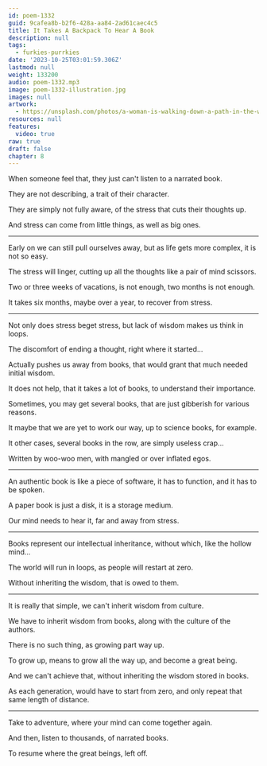 ```yaml
---
id: poem-1332
guid: 9cafea8b-b2f6-428a-aa84-2ad61caec4c5
title: It Takes A Backpack To Hear A Book
description: null
tags:
  - furkies-purrkies
date: '2023-10-25T03:01:59.306Z'
lastmod: null
weight: 133200
audio: poem-1332.mp3
image: poem-1332-illustration.jpg
images: null
artwork:
  - https://unsplash.com/photos/a-woman-is-walking-down-a-path-in-the-woods-qpZ-pTqrCOk
resources: null
features:
  video: true
raw: true
draft: false
chapter: 8
---
```


When someone feel that,
they just can't listen to a narrated book.

They are not describing,
a trait of their character.

They are simply not fully aware,
of the stress that cuts their thoughts up.

And stress can come from little things,
as well as big ones.

---

Early on we can still pull ourselves away,
but as life gets more complex, it is not so easy.

The stress will linger,
cutting up all the thoughts like a pair of mind scissors.

Two or three weeks of vacations,
is not enough, two months is not enough.

It takes six months, maybe over a year,
to recover from stress.

---

Not only does stress beget stress,
but lack of wisdom makes us think in loops.

The discomfort of ending a thought,
right where it started...

Actually pushes us away from books,
that would grant that much needed initial wisdom.

It does not help, that it takes a lot of books,
to understand their importance.

Sometimes, you may get several books,
that are just gibberish for various reasons.

It maybe that we are yet to work our way,
up to science books, for example.

It other cases, several books in the row,
are simply useless crap...

Written by woo-woo men,
with mangled or over inflated egos.

---

An authentic book is like a piece of software,
it has to function, and it has to be spoken.

A paper book is just a disk,
it is a storage medium.

Our mind needs to hear it,
far and away from stress.

---

Books represent our intellectual inheritance,
without which, like the hollow mind...

The world will run in loops,
as people will restart at zero.

Without inheriting the wisdom,
that is owed to them.

---

It is really that simple,
we can't inherit wisdom from culture.

We have to inherit wisdom from books,
along with the culture of the authors.

There is no such thing,
as growing part way up.

To grow up, means to grow all the way up,
and become a great being.

And we can't achieve that,
without inheriting the wisdom stored in books.

As each generation, would have to start from zero,
and only repeat that same length of distance.

---

Take to adventure,
where your mind can come together again.

And then, listen to thousands,
of narrated books.

To resume where the great beings,
left off.
